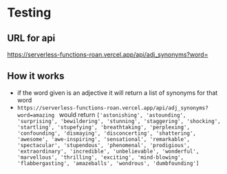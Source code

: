 # Testing

## URL for api

https://serverless-functions-roan.vercel.app/api/adj_synonyms?word=<word>

## How it works

- if the word given is an adjective it will return a list of synonyms for that word
- `https://serverless-functions-roan.vercel.app/api/adj_synonyms?word=amazing ` would return `['astonishing', 'astounding', 'surprising', 'bewildering', 'stunning', 'staggering', 'shocking', 'startling', 'stupefying', 'breathtaking', 'perplexing', 'confounding', 'dismaying', 'disconcerting', 'shattering', 'awesome', 'awe-inspiring', 'sensational', 'remarkable', 'spectacular', 'stupendous', 'phenomenal', 'prodigious', 'extraordinary', 'incredible', 'unbelievable', 'wonderful', 'marvellous', 'thrilling', 'exciting', 'mind-blowing', 'flabbergasting', 'amazeballs', 'wondrous', 'dumbfounding']`
